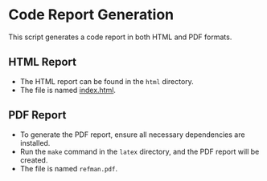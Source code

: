 # Code Report Generation

This script generates a code report in both HTML and PDF formats.

## HTML Report
- The HTML report can be found in the `html` directory.
- The file is named [index.html](html/index.html).

## PDF Report
- To generate the PDF report, ensure all necessary dependencies are installed.
- Run the `make` command in the `latex` directory, and the PDF report will be created.
- The file is named `refman.pdf`.
